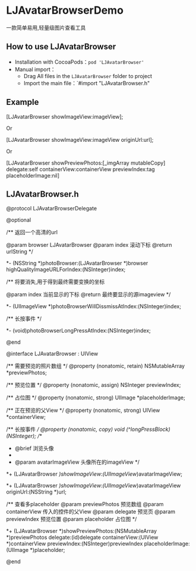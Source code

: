# LJAvatarBrowserDemo
一款简单易用,轻量级图片查看工具
## <a id="How_to_use_LJAvatarBrowser"></a>How to use LJAvatarBrowser
* Installation with CocoaPods：`pod 'LJAvatarBrowser'`
* Manual import：
    * Drag All files in the `LJAvatarBrowser` folder to project
    * Import the main file：`#import "LJAvatarBrowser.h"
    
## <a id="Example"></a>Example

[LJAvatarBrowser showImageView:imageView];

Or

[LJAvatarBrowser showImageView:imageView originUrl:url];

Or

[LJAvatarBrowser showPreviewPhotos:[_imgArray mutableCopy] delegate:self containerView:containerView previewIndex:tag placeholderImage:nil]


## <a id="LJAvatarBrowser.h"></a>LJAvatarBrowser.h

@protocol LJAvatarBrowserDelegate<NSObject>

@optional

/**
 返回一个高清的url

 @param browser LJAvatarBrowser
 @param index 滚动下标
 @return urlString
 */
 
*- (NSString *)photoBrowser:(LJAvatarBrowser *)browser highQualityImageURLForIndex:(NSInteger)index;

/**
 将要消失,用于得到最终需要变换的坐标

 @param index 当前显示的下标
 @return 最终要显示的源imageview
 */
 
*- (UIImageView *)photoBrowserWillDissmissAtIndex:(NSInteger)index;

/**
 长按事件
 */
 
*- (void)photoBrowserLongPressAtIndex:(NSInteger)index;

@end


@interface LJAvatarBrowser : UIView

/**
 需要预览的照片数组
 */
@property (nonatomic, retain) NSMutableArray *previewPhotos;

/**
 预览位置
 */
@property (nonatomic, assign) NSInteger previewIndex;

/**
 占位图
 */
@property (nonatomic, strong) UIImage *placeholderImage;

/**
 正在预览的父View
 */
@property (nonatomic, strong) UIView *containerView;

/**
 长按事件
 */
@property (nonatomic, copy) void (^longPressBlock)(NSInteger);
/**
 *	@brief	浏览头像
 *
 *	@param 	avatarImageView 	头像所在的imageView
 */
 
*+ (LJAvatarBrowser *)showImageView:(UIImageView*)avatarImageView;

*+ (LJAvatarBrowser *)showImageView:(UIImageView*)avatarImageView originUrl:(NSString *)url;

/**
 查看多placeholder @param previewPhotos 预览数组
 @param containerView 传入的控件的父View
 @param delegate 预览页
 @param previewIndex 预览位置
 @param placeholder 占位图
 */
 
*+ (LJAvatarBrowser *)showPreviewPhotos:(NSMutableArray *)previewPhotos
                              delegate:(id)delegate
                         containerView:(UIView *)containerView
                          previewIndex:(NSInteger)previewIndex
                      placeholderImage:(UIImage *)placeholder;

@end
    
